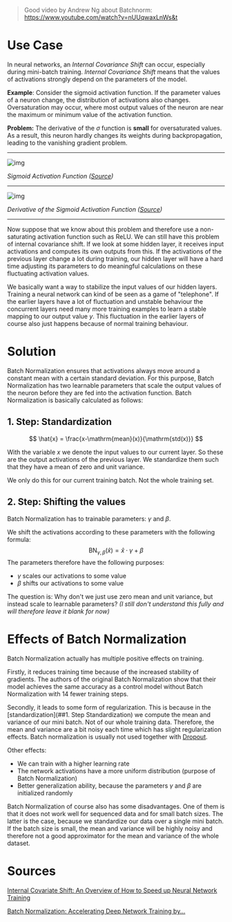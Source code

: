 > Good video by Andrew Ng about Batchnorm: https://www.youtube.com/watch?v=nUUqwaxLnWs&t

# Use Case

In neural networks, an *Internal Covariance Shift* can occur, especially during mini-batch training. *Internal Covariance Shift* means that the values of activations strongly depend on the parameters of the model.

**Example**: Consider the sigmoid activation function. If the parameter values of a neuron change, the distribution of activations also changes. Oversaturation may occur, where most output values of the neuron are near the maximum or minimum value of the activation function.

**Problem:** The derivative of the $\sigma$ function is **small** for oversaturated values. As a result, this neuron hardly changes its weights during backpropagation, leading to the vanishing gradient problem.

---

![img](https://miro.medium.com/v2/resize:fit:400/0*wJnwYi8AVJnaT0IK)

*Sigmoid Activation Function ([Source](https://medium.com/analytics-vidhya/internal-covariate-shift-an-overview-of-how-to-speed-up-neural-network-training-3e2a3dcdd5cc))*

---

![img](https://miro.medium.com/v2/resize:fit:512/0*XT_wNAgbgaZu4srM)

*Derivative of the Sigmoid Activation Function ([Source](https://medium.com/analytics-vidhya/internal-covariate-shift-an-overview-of-how-to-speed-up-neural-network-training-3e2a3dcdd5cc))*

---

Now suppose that we know about this problem and therefore use a non-saturating activation function such as ReLU. We can still have this problem of internal covariance shift. If we look at some hidden layer, it receives input activations and computes its own outputs from this. If the activations of the previous layer change a lot during training, our hidden layer will have a hard time adjusting its parameters to do meaningful calculations on these fluctuating activation values. 

We basically want a way to stabilize the input values of our hidden layers. Training a neural network can kind of be seen as a game of "telephone". If the earlier layers have a lot of fluctuation and unstable behaviour the concurrent layers need many more training examples to learn a stable mapping to our output value $y$. This fluctuation in the earlier layers of course also just happens because of normal training behaviour. 

# Solution

Batch Normalization ensures that activations always move around a constant mean with a certain standard deviation. For this purpose, Batch Normalization has two learnable parameters that scale the output values of the neuron before they are fed into the activation function. Batch Normalization is basically calculated as follows:

## 1. Step: Standardization

$$
\hat{x} = \frac{x-\mathrm{mean}(x)}{\mathrm{std(x)}}
$$

With the variable $x$ we denote the input values to our current layer. So these are the output activations of the previous layer. We standardize them such that they have a mean of zero and unit variance.

We only do this for our current training batch. Not the whole training set.

## 2. Step: Shifting the values

Batch Normalization has to trainable parameters: $\gamma$ and $\beta$.

We shift the activations according to these parameters with the following formula:
$$
\mathrm{BN}_{\gamma, \beta}(\hat{x}) = \hat{x}\cdot \gamma + \beta
$$
The parameters therefore have the following purposes:

- $\gamma$ scales our activations to some value
- $\beta$ shifts our activations to some value

The question is: Why don't we just use zero mean and unit variance, but instead scale to learnable parameters? *(I still don't understand this fully and will therefore leave it blank for now)*

# Effects of Batch Normalization

Batch Normalization actually has multiple positive effects on training.

Firstly, it reduces training time because of the increased stability of gradients. The authors of the original Batch Normalization show that their model achieves the same accuracy as a control model without Batch Normalization with 14 fewer training steps.

Secondly, it leads to some form of regularization. This is because in the [standardization](##1. Step Standardization) we compute the mean and variance of our mini batch. Not of our whole training data. Therefore, the mean and variance are a bit noisy each time which has slight regularization effects. Batch normalization is usually not used together with [Dropout](Dropout.md).

Other effects:

- We can train with a higher learning rate
- The network activations have a more uniform distribution (purpose of Batch Normalization)
- Better generalization ability, because the parameters $\gamma$ and $\beta$ are initialized randomly

Batch Normalization of course also has some disadvantages. One of them is that it does not work well for sequenced data and for small batch sizes. The latter is the case, because we standardize our data over a single mini batch. If the batch size is small, the mean and variance will be highly noisy and therefore not a good approximator for the mean and variance of the whole dataset.

# Sources

[Internal Covariate Shift: An Overview of How to Speed up Neural Network Training](https://medium.com/analytics-vidhya/internal-covariate-shift-an-overview-of-how-to-speed-up-neural-network-training-3e2a3dcdd5cc)

[Batch Normalization: Accelerating Deep Network Training by...](https://arxiv.org/abs/1502.03167)
